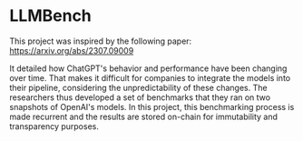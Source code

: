 # LLMBench
This project was inspired by the following paper: https://arxiv.org/abs/2307.09009

It detailed how ChatGPT's behavior and performance have been changing over time. That makes it difficult for companies to integrate the models into their pipeline, considering the unpredictability of these changes. The researchers thus developed a set of benchmarks that they ran on two snapshots of OpenAI's models. In this project, this benchmarking process is made recurrent and the results are stored on-chain for immutability and transparency purposes.